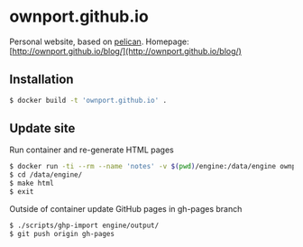 # ownport.github.io

Personal website, based on [pelican](http://blog.getpelican.com/). Homepage: [http://ownport.github.io/blog/](http://ownport.github.io/blog/)


## Installation

```sh
$ docker build -t 'ownport.github.io' .
```

## Update site

Run container and re-generate HTML pages

```sh
$ docker run -ti --rm --name 'notes' -v $(pwd)/engine:/data/engine ownport.github.notes
$ cd /data/engine/
$ make html
$ exit
```

Outside of container update GitHub pages in gh-pages branch

```sh
$ ./scripts/ghp-import engine/output/
$ git push origin gh-pages 
```


